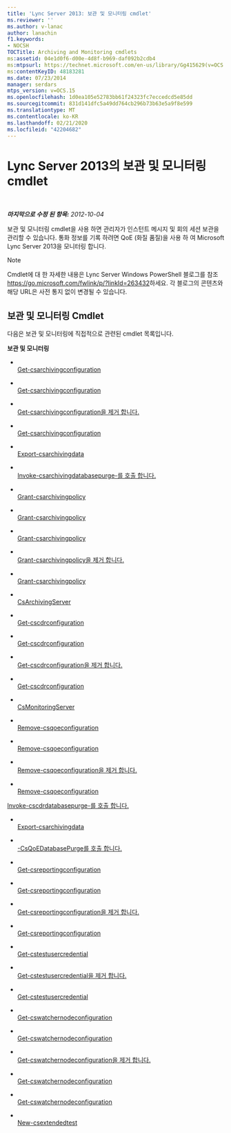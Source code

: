 ```yaml
---
title: 'Lync Server 2013: 보관 및 모니터링 cmdlet'
ms.reviewer: ''
ms.author: v-lanac
author: lanachin
f1.keywords:
- NOCSH
TOCTitle: Archiving and Monitoring cmdlets
ms:assetid: 04e1d0f6-d00e-4d8f-b969-daf092b2cdb4
ms:mtpsurl: https://technet.microsoft.com/en-us/library/Gg415629(v=OCS.15)
ms:contentKeyID: 48183281
ms.date: 07/23/2014
manager: serdars
mtps_version: v=OCS.15
ms.openlocfilehash: 1d0ea105e52783bb61f24323fc7eccedcd5e85dd
ms.sourcegitcommit: 831d141dfc5a49dd764cb296b73b63e5a9f8e599
ms.translationtype: MT
ms.contentlocale: ko-KR
ms.lasthandoff: 02/21/2020
ms.locfileid: "42204682"
---
```

<div data-xmlns="http://www.w3.org/1999/xhtml">

<div class="topic" data-xmlns="http://www.w3.org/1999/xhtml" data-msxsl="urn:schemas-microsoft-com:xslt" data-cs="https://msdn.microsoft.com/">

<div data-asp="https://msdn2.microsoft.com/asp">

# <a name="archiving-and-monitoring-cmdlets-in-lync-server-2013"></a>Lync Server 2013의 보관 및 모니터링 cmdlet

</div>

<div id="mainSection">

<div id="mainBody">

<span> </span>

_**마지막으로 수정 된 항목:** 2012-10-04_

보관 및 모니터링 cmdlet을 사용 하면 관리자가 인스턴트 메시지 및 회의 세션 보관을 관리할 수 있습니다. 통화 정보를 기록 하려면 QoE (화질 품질)을 사용 하 여 Microsoft Lync Server 2013을 모니터링 합니다.


> [!NOTE]
> Cmdlet에 대 한 자세한 내용은 Lync Server&nbsp;Windows PowerShell 블로그를 참조 <A href="https://go.microsoft.com/fwlink/p/?linkid=263432">https://go.microsoft.com/fwlink/p/?linkId=263432</A>하세요. 각 블로그의 콘텐츠와 해당 URL은 사전 통지 없이 변경될 수 있습니다.



<div>

## <a name="archiving-and-monitoring-cmdlets"></a>보관 및 모니터링 Cmdlet

다음은 보관 및 모니터링에 직접적으로 관련된 cmdlet 목록입니다.

**보관 및 모니터링**

  - <span></span>  
    [Get-csarchivingconfiguration](https://technet.microsoft.com/library/Gg399012(v=OCS.15))

  - <span></span>  
    [Get-csarchivingconfiguration](https://technet.microsoft.com/library/Gg398471(v=OCS.15))

  - <span></span>  
    [Get-csarchivingconfiguration을 제거 합니다.](https://technet.microsoft.com/library/Gg398951(v=OCS.15))

  - <span></span>  
    [Get-csarchivingconfiguration](https://technet.microsoft.com/library/Gg413030(v=OCS.15))

<!-- end list -->

  - <span></span>  
    [Export-csarchivingdata](https://technet.microsoft.com/library/Gg398452(v=OCS.15))

<!-- end list -->

  - <span></span>  
    [Invoke-csarchivingdatabasepurge-를 호출 합니다.](https://technet.microsoft.com/library/JJ204627(v=OCS.15))

<!-- end list -->

  - <span></span>  
    [Grant-csarchivingpolicy](https://technet.microsoft.com/library/Gg425731(v=OCS.15))

  - <span></span>  
    [Grant-csarchivingpolicy](https://technet.microsoft.com/library/Gg398475(v=OCS.15))

  - <span></span>  
    [Grant-csarchivingpolicy](https://technet.microsoft.com/library/Gg399032(v=OCS.15))

  - <span></span>  
    [Grant-csarchivingpolicy을 제거 합니다.](https://technet.microsoft.com/library/Gg425924(v=OCS.15))

  - <span></span>  
    [Grant-csarchivingpolicy](https://technet.microsoft.com/library/Gg398294(v=OCS.15))

<!-- end list -->

  - <span></span>  
    [CsArchivingServer](https://technet.microsoft.com/library/Gg398923(v=OCS.15))

<!-- end list -->

  - <span></span>  
    [Get-cscdrconfiguration](https://technet.microsoft.com/library/Gg398298(v=OCS.15))

  - <span></span>  
    [Get-cscdrconfiguration](https://technet.microsoft.com/library/Gg399018(v=OCS.15))

  - <span></span>  
    [Get-cscdrconfiguration을 제거 합니다.](https://technet.microsoft.com/library/Gg398451(v=OCS.15))

  - <span></span>  
    [Get-cscdrconfiguration](https://technet.microsoft.com/library/Gg398774(v=OCS.15))

<!-- end list -->

  - <span></span>  
    [CsMonitoringServer](https://technet.microsoft.com/library/Gg425776(v=OCS.15))

<!-- end list -->

  - <span></span>  
    [Remove-csqoeconfiguration](https://technet.microsoft.com/library/Gg399004(v=OCS.15))

  - <span></span>  
    [Remove-csqoeconfiguration](https://technet.microsoft.com/library/Gg398325(v=OCS.15))

  - <span></span>  
    [Remove-csqoeconfiguration을 제거 합니다.](https://technet.microsoft.com/library/Gg425879(v=OCS.15))

  - <span></span>  
    [Remove-csqoeconfiguration](https://technet.microsoft.com/library/Gg398245(v=OCS.15))

[Invoke-cscdrdatabasepurge-를 호출 합니다.](https://technet.microsoft.com/library/JJ205113(v=OCS.15))

  - <span></span>  
    [Export-csarchivingdata](https://technet.microsoft.com/library/Gg398452(v=OCS.15))

<!-- end list -->

  - <span></span>  
    [-CsQoEDatabasePurge를 호출 합니다.](https://technet.microsoft.com/library/JJ205247(v=OCS.15))

<!-- end list -->

  - <span></span>  
    [Get-csreportingconfiguration](https://technet.microsoft.com/library/JJ205356(v=OCS.15))

  - <span></span>  
    [Get-csreportingconfiguration](https://technet.microsoft.com/library/JJ204787(v=OCS.15))

  - <span></span>  
    [Get-csreportingconfiguration을 제거 합니다.](https://technet.microsoft.com/library/JJ204711(v=OCS.15))

  - <span></span>  
    [Get-csreportingconfiguration](https://technet.microsoft.com/library/JJ205075(v=OCS.15))

<!-- end list -->

  - <span></span>  
    [Get-cstestusercredential](https://technet.microsoft.com/library/JJ204759(v=OCS.15))

  - <span></span>  
    [Get-cstestusercredential을 제거 합니다.](https://technet.microsoft.com/library/JJ204870(v=OCS.15))

  - <span></span>  
    [Get-cstestusercredential](https://technet.microsoft.com/library/JJ205341(v=OCS.15))

<!-- end list -->

  - <span></span>  
    [Get-cswatchernodeconfiguration](https://technet.microsoft.com/library/JJ204739(v=OCS.15))

  - <span></span>  
    [Get-cswatchernodeconfiguration](https://technet.microsoft.com/library/JJ205254(v=OCS.15))

  - <span></span>  
    [Get-cswatchernodeconfiguration을 제거 합니다.](https://technet.microsoft.com/library/JJ204926(v=OCS.15))

  - <span></span>  
    [Get-cswatchernodeconfiguration](https://technet.microsoft.com/library/JJ204620(v=OCS.15))

  - <span></span>  
    [Get-cswatchernodeconfiguration](https://technet.microsoft.com/library/JJ204652(v=OCS.15))

<!-- end list -->

  - <span></span>  
    [New-csextendedtest](https://technet.microsoft.com/library/JJ205275(v=OCS.15))

</div>

</div>

<span> </span>

</div>

</div>

</div>

